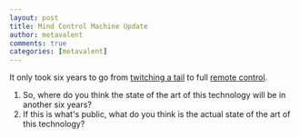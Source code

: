 ```yaml
---
layout: post
title: Mind Control Machine Update 
author: metavalent
comments: true
categories: [metavalent]
---
```


It only took six years to go from [twitching a tail](https://www.youtube.com/watch?v=pL0FzHHrQv8) to full [remote control](https://youtu.be/PtjC_QAbWx0).

1. So, where do you think the state of the art of this technology will be in another six years?
2. If this is what's public, what do you think is the actual state of the art of this technology?

